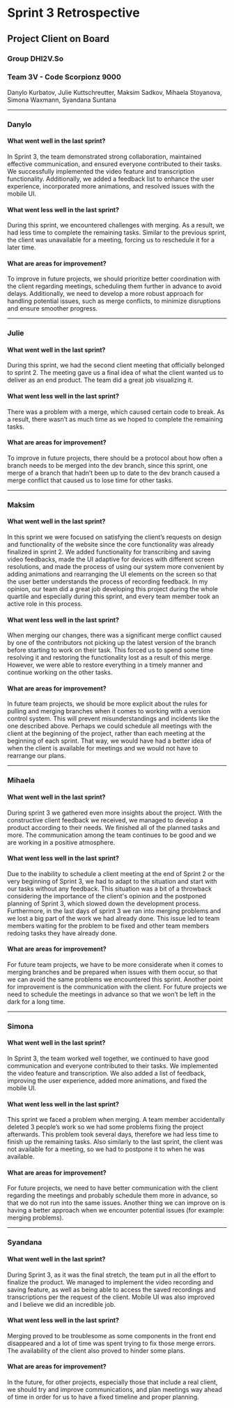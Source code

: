 # Sprint 3 Retrospective
## Project Client on Board
### Group DHI2V.So
### Team 3V - Code Scorpionz 9000
Danylo Kurbatov, Julie Kuttschreutter, Maksim Sadkov, Mihaela Stoyanova, Simona Waxmann, Syandana Suntana

----

### Danylo

#### What went well in the last sprint?
In Sprint 3, the team demonstrated strong collaboration, maintained effective communication, and ensured everyone contributed to their tasks. We successfully implemented the video feature and transcription functionality. Additionally, we added a feedback list to enhance the user experience, incorporated more animations, and resolved issues with the mobile UI.

#### What went less well in the last sprint?
During this sprint, we encountered challenges with merging. As a result, we had less time to complete the remaining tasks. Similar to the previous sprint, the client was unavailable for a meeting, forcing us to reschedule it for a later time.

#### What are areas for improvement?
To improve in future projects, we should prioritize better coordination with the client regarding meetings, scheduling them further in advance to avoid delays. Additionally, we need to develop a more robust approach for handling potential issues, such as merge conflicts, to minimize disruptions and ensure smoother progress.

---

### Julie

#### What went well in the last sprint?
During this sprint, we had the second client meeting that officially belonged to sprint 2. The meeting gave us a final idea of what the client wanted us to deliver as an end product. The team did a great job visualizing it.

#### What went less well in the last sprint?
There was a problem with a merge, which caused certain code to break. As a result, there wasn’t as much time as we hoped to complete the remaining tasks.

#### What are areas for improvement?
To improve in future projects, there should be a protocol about how often a branch needs to be merged into the dev branch, since this sprint, one merge of a branch that hadn’t been up to date to the dev branch caused a merge conflict that caused us to lose time for other tasks.

---

### Maksim

#### What went well in the last sprint?
In this sprint we were focused on satisfying the client’s requests on design and functionality of the website since the core functionality was already finalized in sprint 2. We added functionality for transcribing and saving video feedbacks, made the UI adaptive for devices with different screen resolutions, and made the process of using our system more convenient by adding animations and rearranging the UI elements on the screen so that the user better understands the process of recording feedback. In my opinion, our team did a great job developing this project during the whole quartile and especially during this sprint, and every team member took an active role in this process.

#### What went less well in the last sprint?
When merging our changes, there was a significant merge conflict caused by one of the contributors not picking up the latest version of the branch before starting to work on their task. This forced us to spend some time resolving it and restoring the functionality lost as a result of this merge. However, we were able to restore everything in a timely manner and continue working on the other tasks.

#### What are areas for improvement?
In future team projects, we should be more explicit about the rules for pulling and merging branches when it comes to working with a version control system. This will prevent misunderstandings and incidents like the one described above. Perhaps we could schedule all meetings with the client at the beginning of the project, rather than each meeting at the beginning of each sprint. That way, we would have had a better idea of when the client is available for meetings and we would not have to rearrange our plans.

---

### Mihaela

#### What went well in the last sprint?
During sprint 3 we gathered even more insights about the project. With the constructive client feedback we received, we managed to develop a product according to their needs. We finished all of the planned tasks and more. The communication among the team continues to be good and we are working in a positive atmosphere.

#### What went less well in the last sprint?
Due to the inability to schedule a client meeting at the end of Sprint 2 or the very beginning of Sprint 3, we had to adapt to the situation and start with our tasks without any feedback. This situation was a bit of a throwback considering the importance of the client's opinion and the postponed planning of Sprint 3, which slowed down the development process. Furthermore, in the last days of sprint 3 we ran into merging problems and we lost a big part of the work we had already done. This issue led to team members waiting for the problem to be fixed and other team members redoing tasks they have already done.

#### What are areas for improvement?
For future team projects, we have to be more considerate when it comes to merging branches and be prepared when issues with them occur, so that we can avoid the same problems we encountered this sprint. Another point for improvement is the communication with the client. For future projects we need to schedule the meetings in advance so that we won’t be left in the dark for a long time.

---

### Simona

#### What went well in the last sprint?
In Sprint 3, the team worked well together, we continued to have good communication and everyone contributed to their tasks. We implemented the video feature and transcription. We also added a list of feedback, improving the user experience, added more animations, and fixed the mobile UI.

#### What went less well in the last sprint?
This sprint we faced a problem when merging. A team member accidentally deleted 3 people’s work so we had some problems fixing the project afterwards. This problem took several days, therefore we had less time to finish up the remaining tasks. Also similarly to the last sprint, the client was not available for a meeting, so we had to postpone it to when he was available.

#### What are areas for improvement?
For future projects, we need to have better communication with the client regarding the meetings and probably schedule them more in advance, so that we do not run into the same issues. Another thing we can improve on is having a better approach when we encounter potential issues (for example: merging problems).

---

### Syandana

#### What went well in the last sprint?
During Sprint 3, as it was the final stretch, the team put in all the effort to finalize the product. We managed to implement the video recording and saving feature, as well as being able to access the saved recordings and transcriptions per the request of the client. Mobile UI was also improved and I believe we did an incredible job.

#### What went less well in the last sprint?
Merging proved to be troublesome as some components in the front end disappeared and a lot of time was spent trying to fix those merge errors. The availability of the client also proved to hinder some plans.

#### What are areas for improvement?
In the future, for other projects, especially those that include a real client, we should try and improve communications, and plan meetings way ahead of time in order for us to have a fixed timeline and proper planning.

